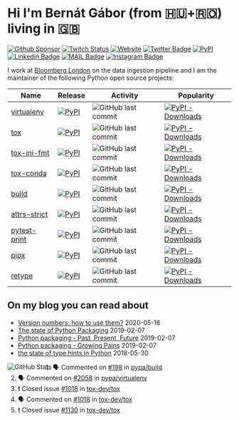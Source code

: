 # Hi I'm Bernát Gábor (from 🇭🇺+🇷🇴) living in 🇬🇧

[![Github Sponsor](https://img.shields.io/static/v1?label=Sponsor&message=%E2%9D%A4&logo=GitHub&link=https://github.com/sponsors/gaborbernat&style=flat-square)](https://github.com/sponsors/gaborbernat)
[![Twitch Status](https://img.shields.io/twitch/status/gaborbernat?style=flat-square)](https://www.twitch.tv/gaborbernat)
[![Website](https://img.shields.io/badge/-my%20blog@bernat.tech-191b1f?style=flat-square&labelColor=191b1f&logo=ghost&logoColor=white&link=https://www.bernat.tech/)](https://www.bernat.tech/)
[![Twitter Badge](https://img.shields.io/badge/-@gjbernat-1ca0f1?style=flat-square&labelColor=1ca0f1&logo=twitter&logoColor=white&link=https://twitter.com/gjbernat)](https://twitter.com/gjbernat)
[![PyPI](https://img.shields.io/badge/-gaborbernat-0073b7?style=flat-square&logo=Python&logoColor=white&link=https://pypi.org/user/gaborbernat/)](https://pypi.org/user/gaborbernat/)
[![Linkedin Badge](https://img.shields.io/badge/-gaborbernat-blue?style=flat-square&logo=Linkedin&logoColor=white&link=https://www.linkedin.com/in/gaborbernat/)](https://www.linkedin.com/in/gaborbernat/) 
[![MAIL Badge](https://img.shields.io/badge/-gaborjbernat@gmail.com-c14438?style=flat-square&logo=Gmail&logoColor=white&link=mailto:gaborjbernat@gmail.com)](mailto:gaborjbernat@gmail.com)
[![Instagram Badge](https://img.shields.io/badge/-@gabor__bernat-845EC2?style=flat-square&labelColor=white&logo=Instagram&link=https://instagram.com/gabor_bernat/)](https://instagram.com/gabor_bernat)

I work at [Bloomberg London](https://github.com/bloomberg) on the data ingestion pipeline and I am the maintainer of the following Python open source projects:


| Name                                                        | Release                                                                                                        | Activity                                                                                                               | Popularity                                                                                                                         |
|-------------------------------------------------------------|----------------------------------------------------------------------------------------------------------------|------------------------------------------------------------------------------------------------------------------------|------------------------------------------------------------------------------------------------------------------------------------|
| [virtualenv](https://github.com/pypa/virtualenv)            | [![PyPI](https://img.shields.io/pypi/v/virtualenv?style=flat-square)](https://pypi.org/project/virtualenv)     | ![GitHub last commit](https://img.shields.io/github/last-commit/pypa/virtualenv?logo=python&style=flat-square)         | [![PyPI - Downloads](https://img.shields.io/pypi/dm/virtualenv?style=flat-square) ](https://pypistats.org/packages/virtualenv)     |
| [tox](https://github.com/tox-dev/tox)                       | [![PyPI](https://img.shields.io/pypi/v/tox?style=flat-square)](https://pypi.org/project/tox)                   | ![GitHub last commit](https://img.shields.io/github/last-commit/tox-dev/tox?logo=python&style=flat-square)             | [![PyPI - Downloads](https://img.shields.io/pypi/dm/tox?style=flat-square)]( https://pypistats.org/packages/tox)                   |
| [tox-ini-fmt](https://github.com/tox-dev/tox-ini-fmt)       | [![PyPI](https://img.shields.io/pypi/v/tox-ini-fmt?style=flat-square)](https://pypi.org/project/tox-ini-fmt)   | ![GitHub last commit](https://img.shields.io/github/last-commit/tox-dev/tox-ini-fmt?logo=python&style=flat-square)     | [![PyPI - Downloads](https://img.shields.io/pypi/dm/tox-ini-fmt?style=flat-square) ](https://pypistats.org/packages/tox-ini-fmt)   |
| [tox-conda](https://github.com/tox-dev/tox-conda)       | [![PyPI](https://img.shields.io/pypi/v/tox-conda?style=flat-square)](https://pypi.org/project/tox-conda)   | ![GitHub last commit](https://img.shields.io/github/last-commit/tox-dev/tox-conda?logo=python&style=flat-square)     | [![PyPI - Downloads](https://img.shields.io/pypi/dm/tox-conda?style=flat-square) ](https://pypistats.org/packages/tox-conda)   |
| [build](https://github.com/pypa/build)                      | [![PyPI](https://img.shields.io/pypi/v/build?style=flat-square)](https://pypi.org/project/build)               | ![GitHub last commit](https://img.shields.io/github/last-commit/pypa/build?logo=python&style=flat-square)              | [![PyPI - Downloads](https://img.shields.io/pypi/dm/build?style=flat-square) ](https://pypistats.org/packages/build)               |
| [attrs-strict](https://github.com/bloomberg/attrs-strict)   | [![PyPI](https://img.shields.io/pypi/v/attrs-strict?style=flat-square)](https://pypi.org/project/attrs-strict) | ![GitHub last commit](https://img.shields.io/github/last-commit/bloomberg/attrs-strict?logo=python&style=flat-square)  | [![PyPI - Downloads](https://img.shields.io/pypi/dm/attrs-strict?style=flat-square) ](https://pypistats.org/packages/attrs-strict) |
| [pytest-print](https://github.com/pytest-dev/pytest-print)  | [![PyPI](https://img.shields.io/pypi/v/pytest-print?style=flat-square)](https://pypi.org/project/pytest-print) | ![GitHub last commit](https://img.shields.io/github/last-commit/pytest-dev/pytest-print?logo=python&style=flat-square) | [![PyPI - Downloads](https://img.shields.io/pypi/dm/pytest-print?style=flat-square) ](https://pypistats.org/packages/pytest-print) |
| [pipx](https://github.com/pipxproject/pipx)                 | [![PyPI](https://img.shields.io/pypi/v/pipx?style=flat-square)](https://pypi.org/project/pipx)                 | ![GitHub last commit](https://img.shields.io/github/last-commit/pipxproject/pipx?logo=python&style=flat-square)        | [![PyPI - Downloads](https://img.shields.io/pypi/dm/pipx?style=flat-square) ](https://pypistats.org/packages/pipx)                 |
| [retype](https://github.com/ambv/retype)                    | [![PyPI](https://img.shields.io/pypi/v/retype?style=flat-square)](https://pypi.org/project/retype)             | ![GitHub last commit](https://img.shields.io/github/last-commit/ambv/retype?logo=python&style=flat-square)             | [![PyPI - Downloads](https://img.shields.io/pypi/dm/retype?style=flat-square) ](https://pypistats.org/packages/retype)             |

## On my blog you can read about
* [Version numbers: how to use them?](https://www.bernat.tech/version-numbers/) 2020-05-16
* [The state of Python Packaging](https://www.bernat.tech/pep-517-and-python-packaging/) 2019-02-07
* [Python packaging - Past, Present, Future](https://www.bernat.tech/pep-517-518/) 2019-02-07
* [Python packaging - Growing Pains](https://www.bernat.tech/growing-pain/) 2019-02-07
* [the state of type hints in Python](https://www.bernat.tech/the-state-of-type-hints-in-python/) 2018-05-30

<img align="left" alt="GitHub Stats" src="https://github-readme-stats.codestackr.vercel.app/api?username=gaborbernat&show_icons=true&hide_border=true" />

<!--START_SECTION:activity-->
1. 🗣 Commented on [#198](https://github.com/pypa/build/issues/198) in [pypa/build](https://github.com/pypa/build)
2. 🗣 Commented on [#2058](https://github.com/pypa/virtualenv/issues/2058) in [pypa/virtualenv](https://github.com/pypa/virtualenv)
3. ❗️ Closed issue [#1018](https://github.com/tox-dev/tox/issues/1018) in [tox-dev/tox](https://github.com/tox-dev/tox)
4. 🗣 Commented on [#1018](https://github.com/tox-dev/tox/issues/1018) in [tox-dev/tox](https://github.com/tox-dev/tox)
5. ❗️ Closed issue [#1130](https://github.com/tox-dev/tox/issues/1130) in [tox-dev/tox](https://github.com/tox-dev/tox)
<!--END_SECTION:activity-->
